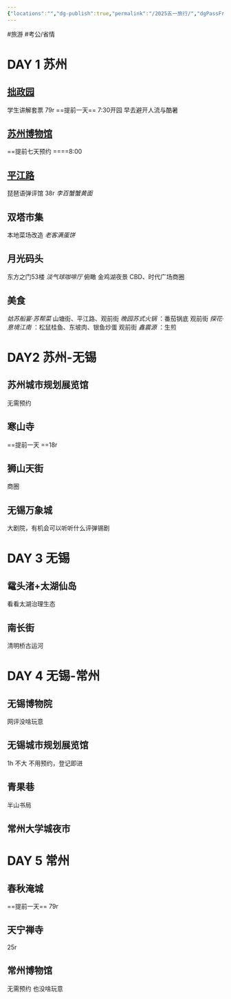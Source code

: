 ```yaml
---
{"locations":"","dg-publish":true,"permalink":"/2025五一旅行/","dgPassFrontmatter":true,"noteIcon":"2"}
---
```


#旅游 #考公/省情 
# DAY 1 苏州
## [拙政园](geo:31.325420528121455,120.62507190938942)
学生讲解套票 79r ==提前一天==
7:30开园
早去避开人流与酷暑

## [苏州博物馆](geo:31.32508891389163,120.62338589572293)
==提前七天预约 ====8:00

## [平江路](geo:31.317413718239457,120.62961363345704)
琵琶语弹评馆 38r
*李百蟹蟹黄面*
## 双塔市集
本地菜场改造
*老客满蛋饼*

## 月光码头
东方之门53楼 *淡气球咖啡厅* 俯瞰
金鸡湖夜景
CBD、时代广场商圈

## 美食
*姑苏船宴·苏帮菜* 山塘街、平江路、观前街
*晚园苏式火锅* ：番茄锅底 观前街
*探花·意境江南* ：松鼠桂鱼、东坡肉、银鱼炒蛋 观前街
*鑫震源* ：生煎
# DAY2 苏州-无锡
## 苏州城市规划展览馆
无需预约

## 寒山寺
==提前一天 ==18r

## 狮山天街
商圈

## 无锡万象城
大剧院，有机会可以听听什么评弹锡剧

# DAY 3 无锡
## 鼋头渚+太湖仙岛
看看太湖治理生态

## 南长街
清明桥古运河

# DAY 4 无锡-常州

## 无锡博物院
网评没啥玩意

## 无锡城市规划展览馆
1h 不大
不用预约，登记即进

## 青果巷
半山书局

## 常州大学城夜市


# DAY 5 常州
## 春秋淹城
==提前一天== 79r


## 天宁禅寺
25r

## 常州博物馆
无需预约 也没啥玩意

